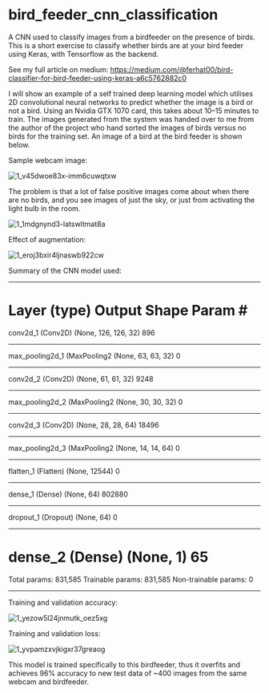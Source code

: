 # bird_feeder_cnn_classification
A CNN used to classify images from a birdfeeder on the presence of birds.
This is a short exercise to classify whether birds are at your bird feeder using Keras, with Tensorflow as the backend. 

See my full article on medium: https://medium.com/@ferhat00/bird-classifier-for-bird-feeder-using-keras-a6c5762882c0

I will show an example of a self trained deep learning model which utilises 2D convolutional neural networks to predict whether the image is a bird or not a bird. Using an Nvidia GTX 1070 card, this takes about 10–15 minutes to train. The images generated from the system was handed over to me from the author of the project who hand sorted the images of birds versus no birds for the training set. An image of a bird at the bird feeder is shown below.

Sample webcam image:

![1_v45dwoe83x-imm6cuwqtxw](https://user-images.githubusercontent.com/30912225/43553816-d0a5d348-95e8-11e8-8ba7-074d13f6b287.jpeg)

The problem is that a lot of false positive images come about when there are no birds, and you see images of just the sky, or just from activating the light bulb in the room.

![1_1mdgnynd3-latswltmat8a](https://user-images.githubusercontent.com/30912225/43553912-4bf15fc2-95e9-11e8-904d-1a4b437faafb.jpeg)


Effect of augmentation:

![1_eroj3bxir4ljnaswb922cw](https://user-images.githubusercontent.com/30912225/43553795-b304189a-95e8-11e8-9484-6c9ffff005a0.png)

Summary of the CNN model used:

_________________________________________________________________
Layer (type)                 Output Shape              Param #   
=================================================================
conv2d_1 (Conv2D)            (None, 126, 126, 32)      896       
_________________________________________________________________
max_pooling2d_1 (MaxPooling2 (None, 63, 63, 32)        0         
_________________________________________________________________
conv2d_2 (Conv2D)            (None, 61, 61, 32)        9248      
_________________________________________________________________
max_pooling2d_2 (MaxPooling2 (None, 30, 30, 32)        0         
_________________________________________________________________
conv2d_3 (Conv2D)            (None, 28, 28, 64)        18496     
_________________________________________________________________
max_pooling2d_3 (MaxPooling2 (None, 14, 14, 64)        0         
_________________________________________________________________
flatten_1 (Flatten)          (None, 12544)             0         
_________________________________________________________________
dense_1 (Dense)              (None, 64)                802880    
_________________________________________________________________
dropout_1 (Dropout)          (None, 64)                0         
_________________________________________________________________
dense_2 (Dense)              (None, 1)                 65        
=================================================================
Total params: 831,585
Trainable params: 831,585
Non-trainable params: 0
_________________________________________________________________

Training and validation accuracy:

![1_yezow5l24jnmutk_oez5xg](https://user-images.githubusercontent.com/30912225/43553833-e5018d28-95e8-11e8-97a3-81de17f7ec75.png)

Training and validation loss:

![1_yvpamzxvjkigxr37greaog](https://user-images.githubusercontent.com/30912225/43553837-eb15f3a2-95e8-11e8-969e-bc4321e47c4d.png)

This model is trained specifically to this birdfeeder, thus it overfits and achieves 96% accuracy to new test data of ~400 images from the same webcam and birdfeeder.
